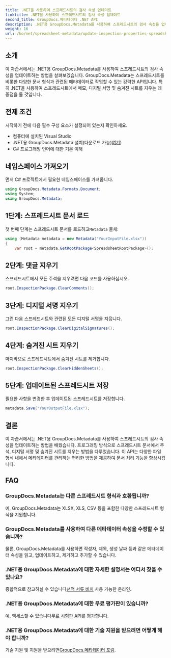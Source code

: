 ```yaml
---
title: .NET을 사용하여 스프레드시트의 검사 속성 업데이트
linktitle: .NET을 사용하여 스프레드시트의 검사 속성 업데이트
second_title: GroupDocs.메타데이터 .NET API
description: .NET용 GroupDocs.Metadata를 사용하여 스프레드시트의 검사 속성을 업데이트하는 방법을 알아보세요. 댓글, 서명, 숨겨진 시트를 쉽게 관리하세요.
weight: 16
url: /ko/net/spreadsheet-metadata/update-inspection-properties-spreadsheets/
---
```

## 소개
이 자습서에서는 .NET용 GroupDocs.Metadata를 사용하여 스프레드시트의 검사 속성을 업데이트하는 방법을 살펴보겠습니다. GroupDocs.Metadata는 스프레드시트를 비롯한 다양한 문서 형식과 관련된 메타데이터로 작업할 수 있는 강력한 API입니다. 특히 .NET을 사용하여 스프레드시트에서 메모, 디지털 서명 및 숨겨진 시트를 지우는 데 중점을 둘 것입니다.
## 전제 조건
시작하기 전에 다음 필수 구성 요소가 설정되어 있는지 확인하세요.
- 컴퓨터에 설치된 Visual Studio
-  .NET용 GroupDocs.Metadata 설치(다운로드 가능)[여기](https://releases.groupdocs.com/metadata/net/))
- C# 프로그래밍 언어에 대한 기본 이해

## 네임스페이스 가져오기
먼저 C# 프로젝트에서 필요한 네임스페이스를 가져옵니다.
```csharp
using GroupDocs.Metadata.Formats.Document;
using System;
using GroupDocs.Metadata;
```
## 1단계: 스프레드시트 문서 로드
 첫 번째 단계는 스프레드시트 문서를 로드하고`Metadata` 물체:
```csharp
using (Metadata metadata = new Metadata("YourInputFile.xlsx"))
{
    var root = metadata.GetRootPackage<SpreadsheetRootPackage>();
```
## 2단계: 댓글 지우기
스프레드시트에서 모든 주석을 지우려면 다음 코드를 사용하십시오.
```csharp
root.InspectionPackage.ClearComments();
```
## 3단계: 디지털 서명 지우기
그런 다음 스프레드시트와 관련된 모든 디지털 서명을 지웁니다.
```csharp
root.InspectionPackage.ClearDigitalSignatures();
```
## 4단계: 숨겨진 시트 지우기
마지막으로 스프레드시트에서 숨겨진 시트를 제거합니다.
```csharp
root.InspectionPackage.ClearHiddenSheets();
```
## 5단계: 업데이트된 스프레드시트 저장
필요한 사항을 변경한 후 업데이트된 스프레드시트를 저장합니다.
```csharp
metadata.Save("YourOutputFile.xlsx");
```

## 결론
이 자습서에서는 .NET용 GroupDocs.Metadata를 사용하여 스프레드시트의 검사 속성을 업데이트하는 방법을 배웠습니다. 프로그래밍 방식으로 스프레드시트 문서에서 주석, 디지털 서명 및 숨겨진 시트를 지우는 방법을 다루었습니다. 이 API는 다양한 파일 형식 내에서 메타데이터를 관리하는 편리한 방법을 제공하여 문서 처리 기능을 향상시킵니다.

## FAQ
### GroupDocs.Metadata는 다른 스프레드시트 형식과 호환됩니까?
예, GroupDocs.Metadata는 XLSX, XLS, CSV 등을 포함한 다양한 스프레드시트 형식을 지원합니다.
### GroupDocs.Metadata를 사용하여 다른 메타데이터 속성을 수정할 수 있습니까?
물론, GroupDocs.Metadata를 사용하면 작성자, 제목, 생성 날짜 등과 같은 메타데이터 속성을 읽고, 업데이트하고, 제거하고 추가할 수 있습니다.
### .NET용 GroupDocs.Metadata에 대한 자세한 설명서는 어디서 찾을 수 있나요?
 종합적으로 참고하실 수 있습니다[선적 서류 비치](https://tutorials.groupdocs.com/metadata/net/) 사용 가능한 온라인.
### .NET용 GroupDocs.Metadata에 대한 무료 평가판이 있습니까?
 예, 액세스할 수 있습니다[무료 시험판](https://releases.groupdocs.com/) API를 평가합니다.
### .NET용 GroupDocs.Metadata에 대한 기술 지원을 받으려면 어떻게 해야 합니까?
 기술 지원 및 지원을 받으려면[GroupDocs.메타데이터 포럼](https://forum.groupdocs.com/c/metadata/14).